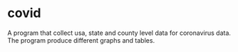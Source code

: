 # covid
A program that collect usa, state and county level data for coronavirus data. The program produce different graphs and tables.
